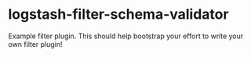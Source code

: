 # logstash-filter-schema-validator
Example filter plugin. This should help bootstrap your effort to write your own filter plugin!
